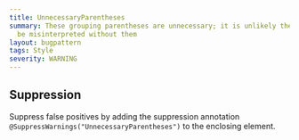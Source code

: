```yaml
---
title: UnnecessaryParentheses
summary: These grouping parentheses are unnecessary; it is unlikely the code will
  be misinterpreted without them
layout: bugpattern
tags: Style
severity: WARNING
---
```


<!--
*** AUTO-GENERATED, DO NOT MODIFY ***
To make changes, edit the @BugPattern annotation or the explanation in docs/bugpattern.
-->



## Suppression
Suppress false positives by adding the suppression annotation `@SuppressWarnings("UnnecessaryParentheses")` to the enclosing element.
